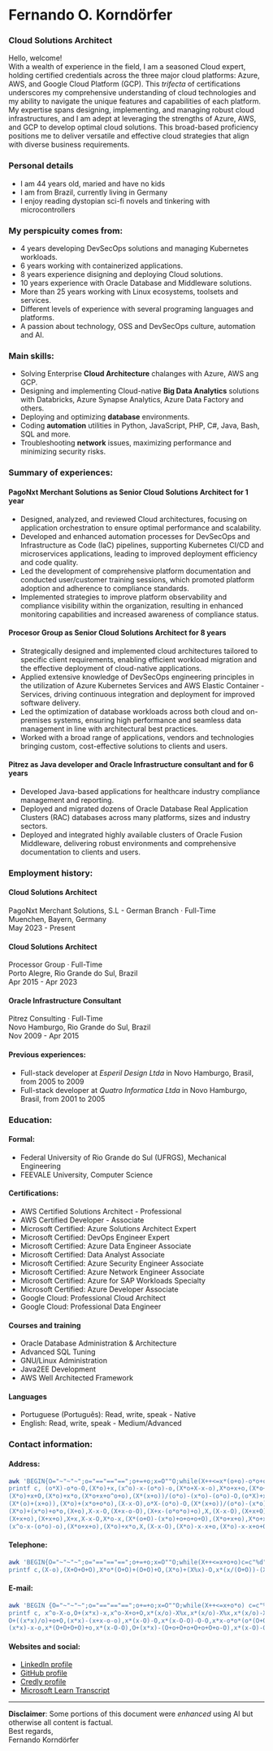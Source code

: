 # Fernando O. Korndörfer
### Cloud Solutions Architect

Hello, welcome!\
With a wealth of experience in the field, I am a seasoned Cloud expert, holding certified credentials across the three major cloud platforms: Azure, AWS, and Google Cloud Platform (GCP). This *trifecta* of certifications underscores my comprehensive understanding of cloud technologies and my ability to navigate the unique features and capabilities of each platform. My expertise spans designing, implementing, and managing robust cloud infrastructures, and I am adept at leveraging the strengths of Azure, AWS, and GCP to develop optimal cloud solutions. This broad-based proficiency positions me to deliver versatile and effective cloud strategies that align with diverse business requirements.

### Personal details
- I am 44 years old, maried and have no kids
- I am from Brazil, currently living in Germany
- I enjoy reading dystopian sci-fi novels and tinkering with microcontrollers

### My perspicuity comes from:
- 4 years developing DevSecOps solutions and managing Kubernetes workloads.
- 6 years working with containerized applications.
- 8 years experience disigning and deploying Cloud solutions.
- 10 years experience with Oracle Database and Middleware solutions.
- More than 25 years working with Linux ecosystems, toolsets and services.
- Different levels of experience with several programing languages and platforms.
- A passion about technology, OSS and DevSecOps culture, automation and AI.

### Main skills:
-  Solving Enterprise **Cloud Architecture** chalanges with Azure, AWS ang GCP.
-  Designing and implementing Cloud-native **Big Data Analytics** solutions with Databricks, Azure Synapse Analytics, Azure Data Factory and others.
-  Deploying and optimizing **database** environments.
-  Coding **automation** utilities in Python, JavaScript, PHP, C#, Java, Bash, SQL and more.
-  Troubleshooting **network** issues, maximizing performance and minimizing security risks.

### Summary of experiences:

#### PagoNxt Merchant Solutions as Senior Cloud Solutions Architect for 1 year
- Designed, analyzed, and reviewed Cloud architectures, focusing on application orchestration to ensure optimal performance and scalability.
- Developed and enhanced automation processes for DevSecOps and Infrastructure as Code (IaC) pipelines, supporting Kubernetes CI/CD and microservices applications, leading to improved deployment efficiency and code quality.
- Led the development of comprehensive platform documentation and conducted user/customer training sessions, which promoted platform adoption and adherence to compliance standards.
- Implemented strategies to improve platform observability and compliance visibility within the organization, resulting in enhanced monitoring capabilities and increased awareness of compliance status.

#### Procesor Group as Senior Cloud Solutions Architect for 8 years
- Strategically designed and implemented cloud architectures tailored to specific client requirements, enabling efficient workload migration and the effective deployment of cloud-native applications.
- Applied extensive knowledge of DevSecOps engineering principles in the utilization of Azure Kubernetes Services and AWS Elastic Container - Services, driving continuous integration and deployment for improved software delivery.
- Led the optimization of database workloads across both cloud and on-premises systems, ensuring high performance and seamless data management in line with architectural best practices.
- Worked with a broad range of applications, vendors and technologies bringing custom, cost-effective solutions to clients and users.

#### Pitrez as Java developer and Oracle Infrastructure consultant and for 6 years
- Developed Java-based applications for healthcare industry compliance management and reporting.
- Deployed and migrated dozens of Oracle Database Real Application Clusters (RAC) databases across many platforms, sizes and industry sectors.
- Deployed and integrated highly available clusters of Oracle Fusion Middleware, delivering robust environments and comprehensive documentation to clients and users.

### Employment history:

#### Cloud Solutions Architect
PagoNxt Merchant Solutions, S.L - German Branch · Full-Time\
Muenchen, Bayern, Germany\
May 2023 - Present

#### Cloud Solutions Architect
Processor Group · Full-Time\
Porto Alegre, Rio Grande do Sul, Brazil\
Apr 2015 - Apr 2023

#### Oracle Infrastructure Consultant
Pitrez Consulting · Full-Time\
Novo Hamburgo, Rio Grande do Sul, Brazil\
Nov 2009 - Apr 2015

#### Previous experiences:
- Full-stack developer at *Esperil Design Ltda* in Novo Hamburgo, Brasil, from 2005 to 2009
- Full-stack developer at *Quatro Informatica Ltda* in Novo Hamburgo, Brasil, from 2001 to 2005

### Education:

#### Formal:
- Federal University of Rio Grande do Sul (UFRGS), Mechanical Engineering
- FEEVALE University, Computer Science

#### Certifications:
- AWS Certified Solutions Architect - Professional
- AWS Certified Developer - Associate
- Microsoft Certified: Azure Solutions Architect Expert
- Microsoft Certified: DevOps Engineer Expert
- Microsoft Certified: Azure Data Engineer Associate
- Microsoft Certified: Data Analyst Associate
- Microsoft Certified: Azure Security Engineer Associate
- Microsoft Certified: Azure Network Engineer Associate
- Microsoft Certified: Azure for SAP Workloads Specialty
- Microsoft Certified: Azure Developer Associate
- Google Cloud: Professional Cloud Architect
- Google Cloud: Professional Data Engineer

#### Courses and training
- Oracle Database Administration & Architecture
- Advanced SQL Tuning
- GNU/Linux Administration
- Java2EE Development
- AWS Well Architected Framework

#### Languages
- Portuguese (Português): Read, write, speak - Native
- English: Read, write, speak - Medium/Advanced

### Contact information:

#### Address:
``` sh
awk 'BEGIN{O="~"~"~";o="=="=="==";o+=+o;x=O""O;while(X++<=x*(o+o)-o*o+o)c=c"%c";
printf c, (o*X)-o*o-O,(X*o)+x,(x^o)-x-(o*o)-o,(X*o+X-x-o),X*o+x+o,(X*o+x+o^o+o),
(X*o)+x+O,(X*o)+x*o,(X*o+x+o^o+o),(X*(x+o))/(o*o)-(x*o)-(o*o)-O,(o*X)+x*o+(x+O),
(X*(o)+(x+o)),(X*o)+(x*o+o*o),(X-x-O),o*X-(o*o)-O,(X*(x+o))/(o*o)-(x*o)-(o*o)-O,
(X*o)+(x*o)+o*o,(X+o),X-x-O,(X+x-o-O),(X+x-(o*o*o)+o),X,(X-x-O),(X+x+O),(X+o*o),
(X+x+o),(X+x+o),X+x,X-x-O,X*o-x,(X*(o+O)-(x*o)+o+o+o+O),(X*o+x+o),X*o+x*o,X*o+x,
(x^o-x-(o*o)-o),(X*o+x+o),(X*o)+x*o,X,(X-x-O),(X*o)-x-x+o,(X*o)-x-x+o+O,x,x+o;}';
```

#### Telephone:
``` sh
awk 'BEGIN{O="~"~"~";o="=="=="==";o+=+o;x=O""O;while(X++<=x+o+o)c=c"%d";c=substr(c,O,x+O);
printf c,(X-o),(X+O+O+O),X*o*(O+O)+(O+O)+O,(X*o)+(X%x)-O,x*(x/(O+O))-(X%x)+o,(x+O)/o+O;}';
```

#### E-mail:
``` sh
awk 'BEGIN {O="~"~"~";o="=="=="==";o+=+o;x=O""O;while(X++<=x+o*o) c=c"%c";
printf c, x^o-X-o,O+(x*x)-x,x^o-X+o+O,x*(x/o)-X%x,x*(x/o)-X%x,x*(x/o)-X%x,
O+((x*x)/o)+o+O,(x*x)-(x+x-o-o),x*(x-O)-O,x*(x-O-O)-O-O,x*x-o*o*(o*(O+O)),
(x*x)-x-o,x*(O+O+O+O)+o,x*(x-O-O),O+(x*x)-(O+o+O+o+O+o+O+o-O),x*(x-O)-O}';
```

#### Websites and social:
- [LinkedIn profile](https://www.linkedin.com/in/fok666/)
- [GitHub profile](https://github.com/fok666/)
- [Credly profile](https://www.credly.com/users/fernando-korndorfer)
- [Microsoft Learn Transcript](https://learn.microsoft.com/en-us/users/fernandokorndorfer/transcript/d5l14t3yjkrroyo?source=docs)

---
**Disclaimer**: Some portions of this document were *enhanced* using AI but otherwise all content is factual.\
Best regards,\
Fernando Korndörfer
